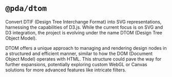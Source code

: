 # `@pda/dtom`
Convert DTIF (Design Tree Interchange Format) into SVG representations, harnessing the capabilities of D3.js. While the current focus is on SVG and D3 integration, the project is evolving under the name DTOM (Design Tree Object Model).

DTOM offers a unique approach to managing and rendering design nodes in a structured and efficient manner, similar to how the DOM (Document Object Model) operates with HTML. This structure could pave the way for further expansions, potentially exploring custom WebGL or Canvas solutions for more advanced features like intricate filters.
